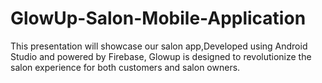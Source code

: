 # GlowUp-Salon-Mobile-Application
 This presentation will showcase our salon app,Developed using Android Studio and powered by Firebase, Glowup is designed to revolutionize the salon experience for both customers and salon owners.
